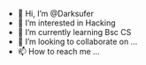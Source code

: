 - 👋 Hi, I’m @Darksufer
- 👀 I’m interested in Hacking 
- 🌱 I’m currently learning Bsc CS 
- 💞️ I’m looking to collaborate on ...
- 📫 How to reach me ...

<!---
Darksufer/Darksufer is a ✨ special ✨ repository because its `README.md` (this file) appears on your GitHub profile.
You can click the Preview link to take a look at your changes.
--->
